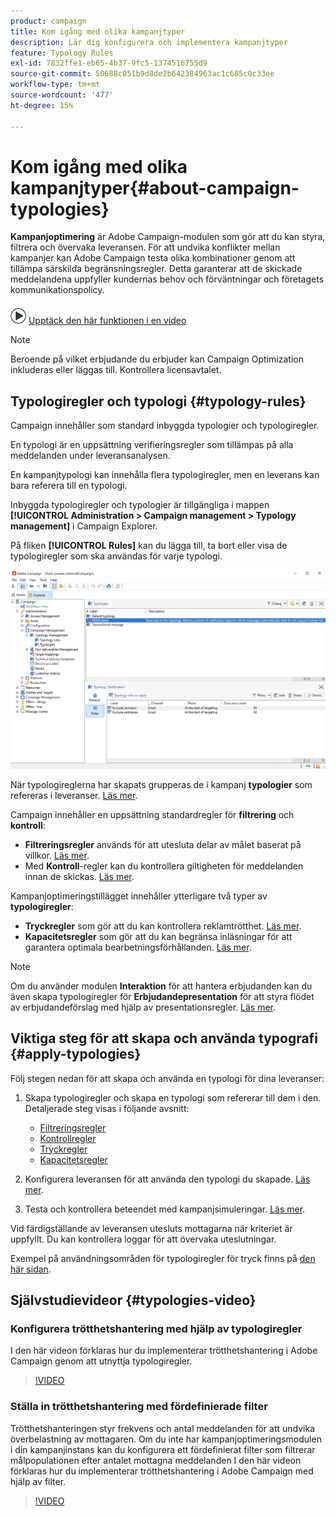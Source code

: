 ```yaml
---
product: campaign
title: Kom igång med olika kampanjtyper
description: Lär dig konfigurera och implementera kampanjtyper
feature: Typology Rules
exl-id: 7832ffe1-eb65-4b37-9fc5-1374516755d9
source-git-commit: 50688c051b9d8de2b642384963ac1c685c0c33ee
workflow-type: tm+mt
source-wordcount: '477'
ht-degree: 15%

---
```


# Kom igång med olika kampanjtyper{#about-campaign-typologies}

**Kampanjoptimering** är Adobe Campaign-modulen som gör att du kan styra, filtrera och övervaka leveransen. För att undvika konflikter mellan kampanjer kan Adobe Campaign testa olika kombinationer genom att tillämpa särskilda begränsningsregler. Detta garanterar att de skickade meddelandena uppfyller kundernas behov och förväntningar och företagets kommunikationspolicy.

![](assets/do-not-localize/how-to-video.png) [Upptäck den här funktionen i en video](#typologies-video)

>[!NOTE]
>
>Beroende på vilket erbjudande du erbjuder kan Campaign Optimization inkluderas eller läggas till. Kontrollera licensavtalet.

## Typologiregler och typologi {#typology-rules}

Campaign innehåller som standard inbyggda typologier och typologiregler.

En typologi är en uppsättning verifieringsregler som tillämpas på alla meddelanden under leveransanalysen.

En kampanjtypologi kan innehålla flera typologiregler, men en leverans kan bara referera till en typologi.

Inbyggda typologiregler och typologier är tillgängliga i mappen **[!UICONTROL Administration > Campaign management > Typology management]** i Campaign Explorer.

På fliken **[!UICONTROL Rules]** kan du lägga till, ta bort eller visa de typologiregler som ska användas för varje typologi.

![](assets/campaign_opt_rules_tab.png)

När typologireglerna har skapats grupperas de i kampanj **typologier** som refereras i leveranser. [Läs mer](#apply-typologies).


Campaign innehåller en uppsättning standardregler för **filtrering** och **kontroll**:

* **Filtreringsregler** används för att utesluta delar av målet baserat på villkor. [Läs mer](filtering-rules.md).
* Med **Kontroll**-regler kan du kontrollera giltigheten för meddelanden innan de skickas. [Läs mer](control-rules.md).

Kampanjoptimeringstillägget innehåller ytterligare två typer av **typologiregler**:

* **Tryckregler** som gör att du kan kontrollera reklamtrötthet. [Läs mer](pressure-rules.md).
* **Kapacitetsregler** som gör att du kan begränsa inläsningar för att garantera optimala bearbetningsförhållanden. [Läs mer](consistency-rules.md#controlling-capacity).


>[!NOTE]
>
>Om du använder modulen **Interaktion** för att hantera erbjudanden kan du även skapa typologiregler för **Erbjudandepresentation** för att styra flödet av erbjudandeförslag med hjälp av presentationsregler. [Läs mer](../../v8/interaction/interaction-offer.md#offer-presentation).


## Viktiga steg för att skapa och använda typografi {#apply-typologies}

Följ stegen nedan för att skapa och använda en typologi för dina leveranser:

1. Skapa typologiregler och skapa en typologi som refererar till dem i den.
Detaljerade steg visas i följande avsnitt:

   * [Filtreringsregler](filtering-rules.md)
   * [Kontrollregler](control-rules.md)
   * [Tryckregler](pressure-rules.md)
   * [Kapacitetsregler](consistency-rules.md)

1. Konfigurera leveransen för att använda den typologi du skapade. [Läs mer](apply-rules.md#apply-a-typology-to-a-delivery).
1. Testa och kontrollera beteendet med kampanjsimuleringar. [Läs mer](campaign-simulations.md).

Vid färdigställande av leveransen utesluts mottagarna när kriteriet är uppfyllt. Du kan kontrollera loggar för att övervaka uteslutningar.

Exempel på användningsområden för typologiregler för tryck finns på [den här sidan](pressure-rules.md#use-cases-on-pressure-rules).

## Självstudievideor {#typologies-video}

### Konfigurera trötthetshantering med hjälp av typologiregler

I den här videon förklaras hur du implementerar trötthetshantering i Adobe Campaign genom att utnyttja typologiregler.

>[!VIDEO](https://video.tv.adobe.com/v/3448335?quality=12&captions=swe)

### Ställa in trötthetshantering med fördefinierade filter

Trötthetshanteringen styr frekvens och antal meddelanden för att undvika överbelastning av mottagaren. Om du inte har kampanjoptimeringsmodulen i din kampanjinstans kan du konfigurera ett fördefinierat filter som filtrerar målpopulationen efter antalet mottagna meddelanden
I den här videon förklaras hur du implementerar trötthetshantering i Adobe Campaign med hjälp av filter.

>[!VIDEO](https://video.tv.adobe.com/v/3444604?quality=12&captions=swe)
